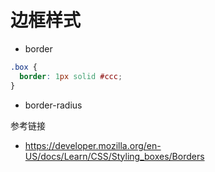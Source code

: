 # 边框样式

* border
```css
.box {
  border: 1px solid #ccc;
}
```

* border-radius


参考链接
* https://developer.mozilla.org/en-US/docs/Learn/CSS/Styling_boxes/Borders
